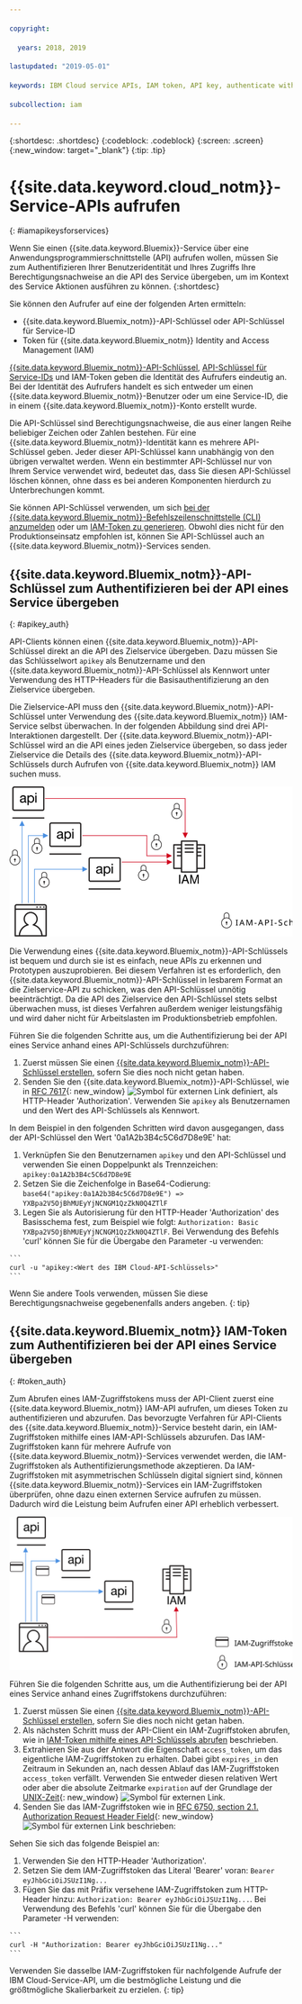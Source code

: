 ```yaml
---

copyright:

  years: 2018, 2019

lastupdated: "2019-05-01"

keywords: IBM Cloud service APIs, IAM token, API key, authenticate with service API

subcollection: iam

---
```


{:shortdesc: .shortdesc}
{:codeblock: .codeblock}
{:screen: .screen}
{:new_window: target="_blank"}
{:tip: .tip}

# {{site.data.keyword.cloud_notm}}-Service-APIs aufrufen
{: #iamapikeysforservices}

Wenn Sie einen {{site.data.keyword.Bluemix}}-Service über eine Anwendungsprogrammierschnittstelle (API) aufrufen wollen, müssen Sie zum Authentifizieren Ihrer Benutzeridentität und Ihres Zugriffs Ihre Berechtigungsnachweise an die API des Service übergeben, um im Kontext des Service Aktionen ausführen zu können.
{:shortdesc}

Sie können den Aufrufer auf eine der folgenden Arten ermitteln:

* {{site.data.keyword.Bluemix_notm}}-API-Schlüssel oder API-Schlüssel für Service-ID
* Token für {{site.data.keyword.Bluemix_notm}} Identity and Access Management (IAM)

[{{site.data.keyword.Bluemix_notm}}-API-Schlüssel](/docs/iam?topic=iam-userapikey#userapikey), [API-Schlüssel für Service-IDs](/docs/iam?topic=iam-serviceidapikeys#serviceidapikeys) und IAM-Token geben die Identität des Aufrufers eindeutig an.  Bei der Identität des Aufrufers handelt es sich entweder um einen {{site.data.keyword.Bluemix_notm}}-Benutzer oder um eine Service-ID, die in einem {{site.data.keyword.Bluemix_notm}}-Konto erstellt wurde.

Die API-Schlüssel sind Berechtigungsnachweise, die aus einer langen Reihe beliebiger Zeichen oder Zahlen bestehen. Für eine {{site.data.keyword.Bluemix_notm}}-Identität kann es mehrere API-Schlüssel geben. Jeder dieser API-Schlüssel kann unabhängig von den übrigen verwaltet werden. Wenn ein bestimmter API-Schlüssel nur von Ihrem Service verwendet wird, bedeutet das, dass Sie diesen API-Schlüssel löschen können, ohne dass es bei anderen Komponenten hierdurch zu Unterbrechungen kommt.

Sie können API-Schlüssel verwenden, um sich [bei der {{site.data.keyword.Bluemix_notm}}-Befehlszeilenschnittstelle (CLI) anzumelden](/docs/cli/reference/ibmcloud?topic=cloud-cli-ibmcloud_cli#ibmcloud_login) oder um [IAM-Token zu generieren](/docs/iam?topic=iam-iamtoken_from_apikey#iamtoken_from_apikey). Obwohl dies nicht für den Produktionseinsatz empfohlen ist, können Sie API-Schlüssel auch an {{site.data.keyword.Bluemix_notm}}-Services senden.

## {{site.data.keyword.Bluemix_notm}}-API-Schlüssel zum Authentifizieren bei der API eines Service übergeben
{: #apikey_auth}

API-Clients können einen {{site.data.keyword.Bluemix_notm}}-API-Schlüssel direkt an die API des Zielservice übergeben. Dazu müssen Sie das Schlüsselwort `apikey` als Benutzername und den {{site.data.keyword.Bluemix_notm}}-API-Schlüssel als Kennwort unter Verwendung des HTTP-Headers für die Basisauthentifizierung an den Zielservice übergeben.

Die Zielservice-API muss den {{site.data.keyword.Bluemix_notm}}-API-Schlüssel unter Verwendung des {{site.data.keyword.Bluemix_notm}} IAM-Service selbst überwachen. In der folgenden Abbildung sind drei API-Interaktionen dargestellt. Der {{site.data.keyword.Bluemix_notm}}-API-Schlüssel wird an die API eines jeden Zielservice übergeben, so dass jeder Zielservice die Details des {{site.data.keyword.Bluemix_notm}}-API-Schlüssels durch Aufrufen von {{site.data.keyword.Bluemix_notm}} IAM suchen muss.

![Authentifizierung bei einer Service-API anhand eines API-Schlüssels](images/APIkeyauth.svg "Übergeben von API-Schlüsseln an Zielservices, die ihrerseits den API-Schlüssel zum Prüfen der Berechtigungsnachweise an IAM übergeben")

Die Verwendung eines {{site.data.keyword.Bluemix_notm}}-API-Schlüssels ist bequem und durch sie ist es einfach, neue APIs zu erkennen und Prototypen auszuprobieren. Bei diesem Verfahren ist es erforderlich, den {{site.data.keyword.Bluemix_notm}}-API-Schlüssel in lesbarem Format an die Zielservice-API zu schicken, was den API-Schlüssel unnötig beeinträchtigt. Da die API des Zielservice den API-Schlüssel stets selbst überwachen muss, ist dieses Verfahren außerdem weniger leistungsfähig und wird daher nicht für Arbeitslasten im Produktionsbetrieb empfohlen.

Führen Sie die folgenden Schritte aus, um die Authentifizierung bei der API eines Service anhand eines API-Schlüssels durchzuführen:

  1. Zuerst müssen Sie einen [{{site.data.keyword.Bluemix_notm}}-API-Schlüssel erstellen](/docs/iam?topic=iam-userapikey#create_user_key), sofern Sie dies noch nicht getan haben.
  2. Senden Sie den {{site.data.keyword.Bluemix_notm}}-API-Schlüssel, wie in [RFC 7617](https://tools.ietf.org/html/rfc7617){: new_window} ![Symbol für externen Link](../icons/launch-glyph.svg "Symbol für externen Link") definiert, als HTTP-Header 'Authorization'. Verwenden Sie `apikey` als Benutzernamen und den Wert des API-Schlüssels als Kennwort.

In dem Beispiel in den folgenden Schritten wird davon ausgegangen, dass der API-Schlüssel den Wert '0a1A2b3B4c5C6d7D8e9E' hat:

  1.	Verknüpfen Sie den Benutzernamen `apikey` und den API-Schlüssel und verwenden Sie einen Doppelpunkt als Trennzeichen: `apikey:0a1A2b3B4c5C6d7D8e9E`
  2.	Setzen Sie die Zeichenfolge in Base64-Codierung: `base64("apikey:0a1A2b3B4c5C6d7D8e9E") => YXBpa2V5OjBhMUEyYjNCNGM1QzZkN0Q4ZTlF`
  3.	Legen Sie als Autorisierung für den HTTP-Header 'Authorization' des Basisschema fest, zum Beispiel wie folgt: `Authorization: Basic YXBpa2V5OjBhMUEyYjNCNGM1QzZkN0Q4ZTlF`. Bei Verwendung des Befehls 'curl' können Sie für die Übergabe den Parameter -u verwenden:

    ```
    curl -u "apikey:<Wert des IBM Cloud-API-Schlüssels>"
    ```

  Wenn Sie andere Tools verwenden, müssen Sie diese Berechtigungsnachweise gegebenenfalls anders angeben.
  {: tip}

## {{site.data.keyword.Bluemix_notm}} IAM-Token zum Authentifizieren bei der API eines Service übergeben
{: #token_auth}

Zum Abrufen eines IAM-Zugriffstokens muss der API-Client zuerst eine {{site.data.keyword.Bluemix_notm}} IAM-API aufrufen, um dieses Token zu authentifizieren und abzurufen. Das bevorzugte Verfahren für API-Clients des {{site.data.keyword.Bluemix_notm}}-Service besteht darin, ein IAM-Zugriffstoken mithilfe eines IAM-API-Schlüssels abzurufen. Das IAM-Zugriffstoken kann für mehrere Aufrufe von {{site.data.keyword.Bluemix_notm}}-Services verwendet werden, die IAM-Zugriffstoken als Authentifizierungsmethode akzeptieren. Da IAM-Zugriffstoken mit asymmetrischen Schlüsseln digital signiert sind, können {{site.data.keyword.Bluemix_notm}}-Services ein IAM-Zugriffstoken überprüfen, ohne dazu einen externen Service aufrufen zu müssen. Dadurch wird die Leistung beim Aufrufen einer API erheblich verbessert.

![Authentifizierung bei einer Service-API anhand eines Zugriffstokens](images/tokenauth.svg "Abrufen eines Tokens von IAM anhand eines API-Schlüssels und Übergeben des Tokens an Zielservices zwecks Überprüfung der Berechtigungsnachweise")

Führen Sie die folgenden Schritte aus, um die Authentifizierung bei der API eines Service anhand eines Zugriffstokens durchzuführen:

  1. Zuerst müssen Sie einen [{{site.data.keyword.Bluemix_notm}}-API-Schlüssel erstellen](/docs/iam?topic=iam-userapikey#create_user_key), sofern Sie dies noch nicht getan haben.
  2. Als nächsten Schritt muss der API-Client ein IAM-Zugriffstoken abrufen, wie in [IAM-Token mithilfe eines API-Schlüssels abrufen](/docs/iam?topic=iam-iamtoken_from_apikey#iamtoken_from_apikey) beschrieben.
  3. Extrahieren Sie aus der Antwort die Eigenschaft `access_token`, um das eigentliche IAM-Zugriffstoken zu erhalten. Dabei gibt `expires_in` den Zeitraum in Sekunden an, nach dessen Ablauf das IAM-Zugriffstoken `access_token` verfällt. Verwenden Sie entweder diesen relativen Wert oder aber die absolute Zeitmarke `expiration` auf der Grundlage der [UNIX-Zeit](https://en.wikipedia.org/wiki/Unix_time){: new_window} ![Symbol für externen Link](../icons/launch-glyph.svg "Symbol für externen Link").
  4. Senden Sie das IAM-Zugriffstoken wie in [RFC 6750, section 2.1. Authorization Request Header Field](https://tools.ietf.org/html/rfc6750#page-5){: new_window} ![Symbol für externen Link](../icons/launch-glyph.svg "Symbol für externen Link") beschrieben:

Sehen Sie sich das folgende Beispiel an:

  1.	Verwenden Sie den HTTP-Header 'Authorization'.
  2.	Setzen Sie dem IAM-Zugriffstoken das Literal 'Bearer' voran: `Bearer eyJhbGciOiJSUzI1Ng...`
  3.	Fügen Sie das mit Präfix versehene IAM-Zugriffstoken zum HTTP-Header hinzu: `Authorization: Bearer eyJhbGciOiJSUzI1Ng...`. Bei Verwendung des Befehls 'curl' können Sie für die Übergabe den Parameter -H verwenden:

    ```
    curl -H "Authorization: Bearer eyJhbGciOiJSUzI1Ng..."
    ```

  Verwenden Sie dasselbe IAM-Zugriffstoken für nachfolgende Aufrufe der IBM Cloud-Service-API, um die bestmögliche Leistung und die größtmögliche Skalierbarkeit zu erzielen.
  {: tip}

